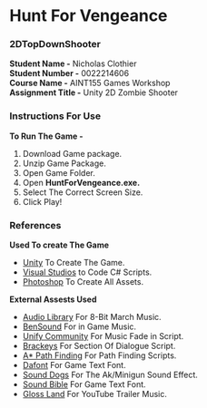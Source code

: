 # Hunt For Vengeance
### 2DTopDownShooter<br />
__Student Name -__ Nicholas Clothier<br />
__Student Number -__ 0022214606<br />
__Course Name -__ AINT155 Games Workshop<br />
__Assignment Title -__ Unity 2D Zombie Shooter<br />

### Instructions For Use
__To Run The Game -__
1. Download Game package.
2. Unzip Game Package.
3. Open Game Folder.
4. Open __HuntForVengeance.exe.__
5. Select The Correct Screen Size.
6. Click Play!

### References
__Used To create The Game__<br />
- [Unity](https://unity3d.com/) To Create The Game.<br />
- [Visual Studios](https://visualstudio.microsoft.com/) to Code C# Scripts.<br />
- [Photoshop](https://www.photoshop.com/) To Create All Assets.

__External Assests Used__<br />
- [Audio Library](https://www.youtube.com/channel/UCHae4C99XJORB7Iog62wqvw) For 8-Bit March Music.<br />
- [BenSound](https://www.bensound.com/royalty-free-music/track/extreme-action) For in Game Music.<br />
- [Unify Community](http://wiki.unity3d.com/index.php/Easy_Fade_In) For Music Fade in Script.<br />
- [Brackeys](https://www.youtube.com/channel/UCYbK_tjZ2OrIZFBvU6CCMiA) For Section Of Dialogue Script.
- [A* Path Finding](https://arongranberg.com/astar/) For Path Finding Scripts.
- [Dafont](https://www.dafont.com/6809-chargen.font) For Game Text Font.
- [Sound Dogs](https://retired.sounddogs.com) For The Ak/Minigun Sound Effect.
- [Sound Bible](http://soundbible.com/) For Game Text Font.
- [Gloss Land](https://glossland.ru/reaktor-productions/) For YouTube Trailer Music.